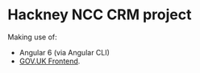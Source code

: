 # Hackney NCC CRM project

Making use of:

- Angular 6 (via Angular CLI)
- [GOV.UK Frontend](https://github.com/alphagov/govuk-frontend).